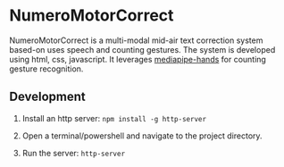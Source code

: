 # NumeroMotorCorrect
NumeroMotorCorrect is a multi-modal mid-air text correction system based-on uses speech and counting gestures. The system is developed using html, css, javascript. It leverages [mediapipe-hands](https://ai.google.dev/edge/mediapipe/solutions/vision/hand_landmarker/web_js "Title") for counting gesture recognition.

## Development
1. Install an http server: `npm install -g http-server`

2. Open a terminal/powershell and navigate to the project directory.

3. Run the server: `http-server`
